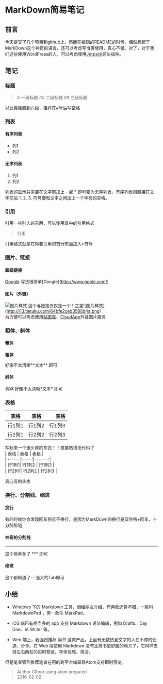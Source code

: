 # MarkDown简易笔记
## 前言
今天提交了几个项目到github上，然而在编辑的README的时候，偶然想起了MarkDown这个神奇的语言，还可以考虑写博客使用，真心不错。对了，对于我们这些使用WordPress的人，可以考虑使用[Jetpack](https://wordpress.org/plugins/jetpack/)原生插件。
## 笔记
### 标题
>\# 一级标题
\## 二级标题
\## 三级标题

以此类推直到六级，推荐在#号后写空格

### 列表
#### 有序列表

* 列1
* 列2

#### 无序列表
1. 列1
2. 列2

列表的显示只需要在文字前加上 - 或 * 即可变为无序列表，有序列表则直接在文字前加 1. 2. 3. 符号要和文字之间加上一个字符的空格。

### 引用
引用一些别人的东西，可以使用其中的引用格式
>引用

引用格式就是在你要引用的首行前面加入>符号
### 图片、链接
#### 超级链接
[Google](http://www.goole.com/)
写法很简单\[Google](http://www.goole.com/)
#### 图片（外链）
![图片样式](http://i13.tietuku.com/64bfe2ceb3588b4a.png)
这个与链接仅仅是一个！之差\!\[图片样式](http://i13.tietuku.com/64bfe2ceb3588b4a.png)  
为方便可以考虑使用[贴图库](http://tietuku.com/)、[CloudApp](http://www.getcloudapp.com/)外链图片服务


### 粗体、斜体
#### 粗体
**粗体**

好像不太清晰\*\*文本** 即可
#### 斜体
*斜体*
好像不太清晰\*文本* 即可

### 表格
| 表格   | 表格  | 表格   |
| ------|:-----:|-------:|
| 行1列1| 行1列2 | 行1列3 |
| 行2列1| 行2列2 | 行2列3 |
写起来一个很头疼的东西！！直接贴语法代码了  
| 表格   | 表格  | 表格   |  
| ------|:-----:|-------:|  
| 行1列1| 行1列2 | 行1列3 |  
| 行2列1| 行2列2 | 行2列3 |  

真心写的头疼

### 换行、分割线、缩进
#### 换行
有的时候你会发现回车预览不换行，是因为MarkDown的换行是双空格+回车，十分醉醉哒
#### 神奇的分割线
***
这个简单多了 \*** 即可
#### 缩进
这个都知道了-- 强大的Tab即可
## 小结
* Windows 下的 Markdown 工具，但经朋友介绍，有两款还算不错，一款叫 MarkdownPad ，另一款叫 MarkPad。

* iOS 端已有相当多的 app 支持 Markdown 语法编辑，例如 Drafts、Day One、iA Writer 等。

* Web 端上，我强烈推荐 简书 这款产品，上面有无数热爱文字的人在不停的创造、分享。在 Web 端使用 Markdown 没有比简书更舒服的地方了，它同样支持左右两栏的实时预览，字体优雅、简洁。

但是笔者强烈推荐笔者在用的跨平台编辑器Atom支持即时预览。





>Author CRoot using atom prepared  
2016-02-02
